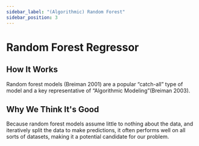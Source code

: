 ```yaml
---
sidebar_label: "(Algorithmic) Random Forest"
sidebar_position: 3
---
```


# Random Forest Regressor

## How It Works

Random forest models (Breiman 2001) are a popular “catch-all” type of model and a key
representative of “Algorithmic Modeling”(Breiman 2003).

## Why We Think It's Good

Because random forest models
assume little to nothing about the data, and iteratively split the data to make predictions, it
often performs well on all sorts of datasets, making it a potential candidate for our problem.